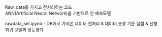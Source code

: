 Raw_data를 가지고 전처리하는 코드 <br/>
ANN(Artificial Neural Network)을 기반으로 한 예측모델 <br/>


rawdata_set.ipynb - DB에서 가저온 데이터 전처리 & 데이터 분류 기준 실험 & 선형회귀 모델과 성능평가 <BR>
